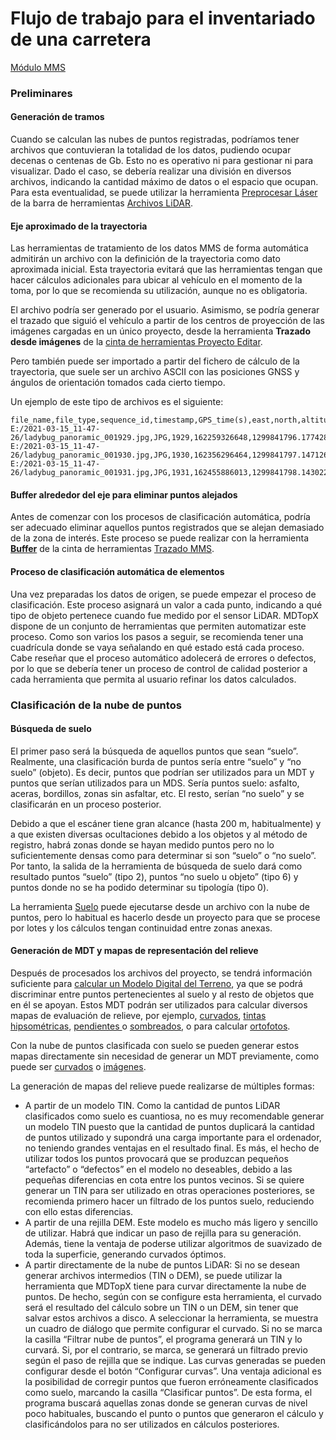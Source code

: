 # Flujo de trabajo para el inventariado de una carretera

[Módulo MMS](./)

### Preliminares

#### Generación de tramos

Cuando se calculan las nubes de puntos registradas, podríamos tener archivos que contuvieran la totalidad de los datos, pudiendo ocupar decenas o centenas de Gb. Esto no es operativo ni para gestionar ni para visualizar. Dado el caso, se debería realizar una división en diversos archivos, indicando la cantidad máximo de datos o el espacio que ocupan. Para esta eventualidad, se puede utilizar la herramienta [Preprocesar Láser](../modulo-laser/vista/preprocesar.md) de la barra de herramientas [Archivos LiDAR](../fichas-de-herramientas/ficha-de-herramientas-archivos-lidar/).

#### Eje aproximado de la trayectoria

Las herramientas de tratamiento de los datos MMS de forma automática admitirán un archivo con la definición de la trayectoria como dato aproximada inicial. Esta trayectoria evitará que las herramientas tengan que hacer cálculos adicionales para ubicar al vehículo en el momento de la toma, por lo que se recomienda su utilización, aunque no es obligatoria.

El archivo podría ser generado por el usuario. Asimismo, se podría generar el trazado que siguió el vehículo a partir de los centros de proyección de las imágenes cargadas en un único proyecto, desde la herramienta **Trazado desde imágenes** de la [cinta de herramientas Proyecto Editar](../fichas-de-herramientas/ficha-de-herramientas-proyecto/editar-proyecto.md).

Pero también puede ser importado a partir del fichero de cálculo de la trayectoria, que suele ser un archivo ASCII con las posiciones GNSS y ángulos de orientación tomados cada cierto tiempo.

Un ejemplo de este tipo de archivos es el siguiente:

```text
file_name,file_type,sequence_id,timestamp,GPS_time(s),east,north,altitude,attitude(x)=roll,attitude(y)=pitch,attitude(z)=pan,frame_id
E:/2021-03-15_11-47-26/ladybug_panoramic_001929.jpg,JPG,1929,162259326648,1299841796.17742848,596126.402298610075,3121341.12428526115,51.4542347844690084,177.971166137430686,2.05551927384272703,-93.0967238715002026,3791
E:/2021-03-15_11-47-26/ladybug_panoramic_001930.jpg,JPG,1930,162356296464,1299841797.14712691,596131.650464848964,3121341.97523138579,51.2559816902503371,177.033894729433285,0.378351863176165426,-113.457547588796572,3792
E:/2021-03-15_11-47-26/ladybug_panoramic_001931.jpg,JPG,1931,162455886013,1299841798.14302278,596136.238556805649,3121344.82461331319,51.1919172378256917,176.771113624685285,-0.33364872741620677,-137.619259427909441,3793
```

#### Buffer alrededor del eje para eliminar puntos alejados

Antes de comenzar con los procesos de clasificación automática, podría ser adecuado eliminar aquellos puntos registrados que se alejan demasiado de la zona de interés. Este proceso se puede realizar con la herramienta [**Buffer**](trazado/buffer-en-datos-mms.md) de la cinta de herramientas [Trazado MMS](trazado/).

#### Proceso de clasificación automática de elementos

Una vez preparadas los datos de origen, se puede empezar el proceso de clasificación. Este proceso asignará un valor a cada punto, indicando a qué tipo de objeto pertenece cuando fue medido por el sensor LiDAR. MDTopX dispone de un conjunto de herramientas que permiten automatizar este proceso. Como son varios los pasos a seguir, se recomienda tener una cuadrícula donde se vaya señalando en qué estado está cada proceso. Cabe reseñar que el proceso automático adolecerá de errores o defectos, por lo que se debería tener un proceso de control de calidad posterior a cada herramienta que permita al usuario refinar los datos calculados.

### Clasificación de la nube de puntos

#### Búsqueda de suelo

El primer paso será la búsqueda de aquellos puntos que sean “suelo”. Realmente, una clasificación burda de puntos sería entre “suelo” y “no suelo” \(objeto\). Es decir, puntos que podrían ser utilizados para un MDT y puntos que serían utilizados para un MDS. Sería puntos suelo: asfalto, aceras, bordillos, zonas sin asfaltar, etc. El resto, serían “no suelo” y se clasificarán en un proceso posterior.

Debido a que el escáner tiene gran alcance \(hasta 200 m, habitualmente\) y a que existen diversas ocultaciones debido a los objetos y al método de registro, habrá zonas donde se hayan medido puntos pero no lo suficientemente densas como para determinar si son “suelo” o “no suelo”. Por tanto, la salida de la herramienta de búsqueda de suelo dará como resultado puntos “suelo” \(tipo 2\), puntos “no suelo u objeto” \(tipo 6\) y puntos donde no se ha podido determinar su tipología \(tipo 0\).

La herramienta [Suelo](trazado/clasificar-suelo-de-trazado.md) puede ejecutarse desde un archivo con la nube de puntos, pero lo habitual es hacerlo desde un proyecto para que se procese por lotes y los cálculos tengan continuidad entre zonas anexas.

#### Generación de MDT y mapas de representación del relieve

Después de procesados los archivos del proyecto, se tendrá información suficiente para [calcular un Modelo Digital del Terreno](../modulo-laser/obtener-modelo-digital/triangulacion-2d.md), ya que se podrá discriminar entre puntos pertenecientes al suelo y al resto de objetos que en él se apoyan. Estos MDT podrán ser utilizados para calcular diversos mapas de evaluación de relieve, por ejemplo, [curvados](../como.../como-curvado.md), [tintas hipsométricas](../como.../como-mapa-de-tintas-hipsometricas.md), [pendientes ](../como.../como-mapa-de-pendientes.md)o [sombreados](../como.../como-sombreado.md), o para calcular [ortofotos](../modulo-ortofoto/).

Con la nube de puntos clasificada con suelo se pueden generar estos mapas directamente sin necesidad de generar un MDT previamente, como puede ser [curvados](../modulo-laser/generar/curvado-a-partir-de-lidar.md) o [imágenes](../modulo-laser/generar/generar-imagen.md).

La generación de mapas del relieve puede realizarse de múltiples formas:

* A partir de un modelo TIN. Como la cantidad de puntos LiDAR clasificados como suelo es cuantiosa, no es muy recomendable generar un modelo TIN puesto que la cantidad de puntos duplicará la cantidad de puntos utilizado y supondrá una carga importante para el ordenador, no teniendo grandes ventajas en el resultado final. Es más, el hecho de utilizar todos los puntos provocará que se produzcan pequeños “artefacto” o “defectos” en el modelo no deseables, debido a las pequeñas diferencias en cota entre los puntos vecinos. Si se quiere generar un TIN para ser utilizado en otras operaciones posteriores, se recomienda primero hacer un filtrado de los puntos suelo, reduciendo con ello estas diferencias.
* A partir de una rejilla DEM. Este modelo es mucho más ligero y sencillo de utilizar. Habrá que indicar un paso de rejilla para su generación. Además, tiene la ventaja de poderse utilizar algoritmos de suavizado de toda la superficie, generando curvados óptimos.
* A partir directamente de la nube de puntos LiDAR: Si no se desean generar archivos intermedios \(TIN o DEM\), se puede utilizar la herramienta que MDTopX tiene para curvar directamente la nube de puntos. De hecho, según con se configure esta herramienta, el curvado será el resultado del cálculo sobre un TIN o un DEM, sin tener que salvar estos archivos a disco. A seleccionar la herramienta, se muestra un cuadro de diálogo que permite configurar el curvado. Si no se marca la casilla “Filtrar nube de puntos”, el programa generará un TIN y lo curvará. Si, por el contrario, se marca, se generará un filtrado previo según el paso de rejilla que se indique. Las curvas generadas se pueden configurar desde el botón “Configurar curvas”. Una ventaja adicional es la posibilidad de corregir puntos que fueron erróneamente clasificados como suelo, marcando la casilla “Clasificar puntos”. De esta forma, el programa buscará aquellas zonas donde se generan curvas de nivel poco habituales, buscando el punto o puntos que generaron el cálculo y clasificándolos para no ser utilizados en cálculos posteriores.

